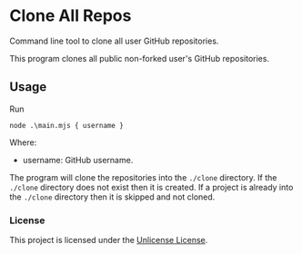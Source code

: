 # Clone All Repos

Command line tool to clone all user GitHub repositories.

This program clones all public non-forked user's GitHub repositories.

## Usage

Run

`node .\main.mjs { username }`

Where:

- username: GitHub username.

The program will clone the repositories into the `./clone` directory. If the `./clone` directory
does not exist then it is created. If a project is already into the `./clone` directory then it is
skipped and not cloned.

### License

This project is licensed under the [Unlicense License](./LICENSE).
